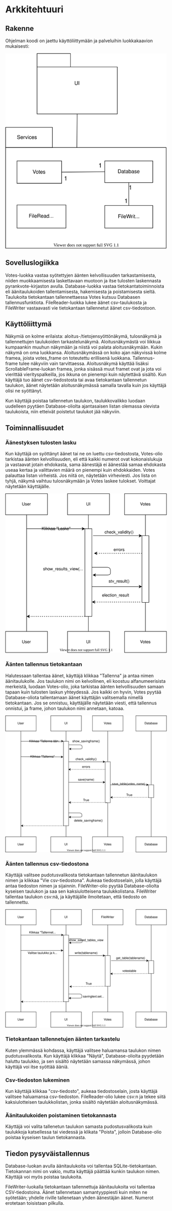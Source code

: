 # Arkkitehtuuri

## Rakenne

Ohjelman koodi on jaettu käyttöliittymään ja palveluihin luokkakaavion mukaisesti:

![luokkakaavio](https://github.com/emigination/ot-harjoitustyo/blob/main/harjoitustyo/dokumentaatio/luokkakaavio.svg)

## Sovelluslogiikka

Votes-luokka vastaa syötettyjen äänten kelvollisuuden tarkastamisesta, niiden muokkaamisesta laskettavaan muotoon ja itse tulosten laskennasta pyrankvote-kirjaston avulla. Database-luokka vastaa tietokantatoiminnoista eli äänitaulukoiden tallentamisesta, hakemisesta ja poistamisesta sieltä. Taulukoita tietokantaan tallennettaessa Votes kutsuu Databasen tallennusfunktiota. FileReader-luokka lukee äänet csv-taulukosta ja FileWriter vastaavasti vie tietokantaan tallennetut äänet csv-tiedostoon.

## Käyttöliittymä

Näkymiä on kolme erilaista: aloitus-/tietojensyöttönäkymä, tulosnäkymä ja tallennettujen taulukoiden tarkastelunäkymä. Aloitusnäkymästä voi liikkua kumpaankin muuhun näkymään ja niistä voi palata aloitusnäkymään. Kukin näkymä on oma luokkansa. Aloitusnäkymässä on koko ajan näkyvissä kolme framea, joista votes_frame on toteutettu erillisenä luokkana. Tallennus-frame tulee näkyviin vain tarvittaessa. Aloitusnäkymä käyttää lisäksi ScrollableFrame-luokan framea, jonka sisässä muut framet ovat ja jota voi vierittää vierityspalkeilla, jos ikkuna on pienempi kuin näytettävä sisältö. Kun käyttäjä tuo äänet csv-tiedostosta tai avaa tietokantaan tallennetun taulukon, äänet näytetään aloitusnäkymässä samalla tavalla kuin jos käyttäjä olisi ne syöttänyt.

Kun käyttäjä poistaa tallennetun taulukon, taulukkovalikko luodaan uudelleen pyytäen Database-oliolta ajantasaisen listan olemassa olevista taulukoista, niin etteivät poistetut taulukot jää näkyviin.

## Toiminnallisuudet

### Äänestyksen tulosten lasku

Kun käyttäjä on syöttänyt äänet tai ne on luettu csv-tiedostosta, Votes-olio tarkistaa äänten kelvollisuuden, eli että kaikki numerot ovat kokonaislukuja ja vastaavat jotain ehdokasta, sama äänestäjä ei äänestää samaa ehdokasta useaa kertaa ja valittavien määrä on pienempi kuin ehdokkaiden. Votes palauttaa listan virheistä. Jos niitä on, näytetään virheviesti. Jos lista on tyhjä, näkymä vaihtuu tulosnäkymään ja Votes laskee tulokset. Voittajat näytetään käyttäjälle.

![sekvenssikaavio_tulostenlasku](https://github.com/emigination/ot-harjoitustyo/blob/main/harjoitustyo/dokumentaatio/sekvenssikaavio_tulostenlasku.svg)

### Äänten tallennus tietokantaan

Halutessaan tallentaa äänet, käyttäjä klikkaa "Tallenna" ja antaa nimen äänitaulukolle. Jos taulukon nimi on kelvollinen, eli koostuu alfanumeerisista merkeistä, luodaan Votes-olio, joka tarkistaa äänten kelvollisuuden samaan tapaan kuin tulosten laskun yhteydessä. Jos kaikki on hyvin, Votes pyytää Database-oliota tallentamaan äänet käyttäjän valitsemalla nimellä tietokantaan. Jos se onnistuu, käyttäjälle näytetään viesti, että tallennus onnistui, ja frame, johon taulukon nimi annetaan, katoaa.

![sekvenssikaavio_tallennus](https://github.com/emigination/ot-harjoitustyo/blob/main/harjoitustyo/dokumentaatio/sekvenssikaavio_tallennus.svg)

### Äänten tallennus csv-tiedostona

Käyttäjä valitsee pudotusvalikosta tietokantaan tallennetun äänitaulukon nimen ja klikkaa "Vie csv-tiedostona". Aukeaa tiedostoselain, jolla käyttäjä antaa tiedoston nimen ja sijainnin. FileWriter-olio pyytää Database-oliolta kyseisen taulukon ja saa sen kaksiulotteisena taulukkolistana. FileWriter tallentaa taulukon csv:nä, ja käyttäjälle ilmoitetaan, että tiedosto on tallennettu.

![sekvenssikaavio_vieminen](https://github.com/emigination/ot-harjoitustyo/blob/main/harjoitustyo/dokumentaatio/sekvenssikaavio_vieminen.svg)

### Tietokantaan tallennetujen äänten tarkastelu

Kuten ylemmässä kohdassa, käyttäjä valitsee haluamansa taulukon nimen pudotusvalikosta. Kun käyttäjä klikkaa "Näytä", Database-oliolta pyydetään haluttu taulukko, ja sen sisältö näytetään samassa näkymässä, johon käyttäjä voi itse syöttää ääniä.

### Csv-tiedoston lukeminen

Kun käyttäjä klikkaa "csv-tiedosto", aukeaa tiedostoselain, josta käyttäjä valitsee haluamansa csv-tiedoston. FileReader-olio lukee csv:n ja tekee siitä kaksiulotteisen taulukkolistan, jonka sisältö näytetään aloitusnäkymässä.

### Äänitaulukoiden poistaminen tietokannasta

Käyttäjä voi valita tallenetun taulukon samasta pudostusvalikosta kuin taulukkoja katsellessa tai viedessä ja klikata "Poista", jolloin Database-olio poistaa kyseisen taulun tietokannasta.

## Tiedon pysyväistallennus

Database-luokan avulla äänitaulukoita voi tallentaa SQLite-tietokantaan. Tietokannan nimi on vakio, mutta käyttäjä päättää kunkin taulukon nimen. Käyttäjä voi myös poistaa taulukoita.

FileWriter-luokalla tietokantaan tallennettuja äänitaulukoita voi tallentaa CSV-tiedostoina. Äänet tallennetaan samantyyppiesti kuin miten ne syötetään; yhdelle riville tallenetaan yhden äänestäjän äänet. Numerot erotetaan toisistaan pilkulla.